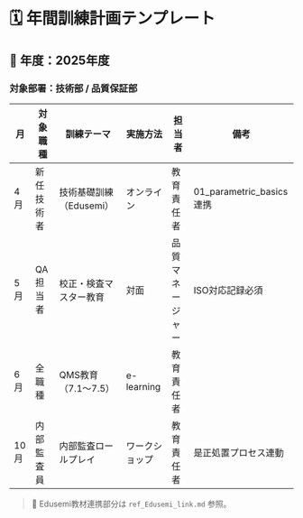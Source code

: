 # 🗓 年間訓練計画テンプレート

## 📅 年度：2025年度  
### 対象部署：技術部 / 品質保証部

| 月 | 対象職種    | 訓練テーマ               | 実施方法 | 担当者    | 備考         |
|----|-------------|--------------------------|----------|-----------|--------------|
| 4月 | 新任技術者  | 技術基礎訓練（Edusemi）   | オンライン | 教育責任者 | 01_parametric_basics 連携 |
| 5月 | QA担当者    | 校正・検査マスター教育    | 対面      | 品質マネージャー | ISO対応記録必須 |
| 6月 | 全職種      | QMS教育（7.1〜7.5）      | e-learning | 教育責任者 |               |
| 10月| 内部監査員  | 内部監査ロールプレイ      | ワークショップ | 教育責任者 | 是正処置プロセス連動 |

> 🧠 Edusemi教材連携部分は `ref_Edusemi_link.md` 参照。

